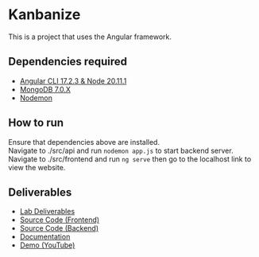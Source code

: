 # Kanbanize
This is a project that uses the Angular framework.
## Dependencies required
- [Angular CLI 17.2.3 & Node 20.11.1](https://radixweb.com/blog/how-to-install-angular-on-windows)
- [MongoDB 7.0.X](https://www.mongodb.com/try/download/community)
- [Nodemon](https://www.npmjs.com/package/nodemon)

## How to run
Ensure that dependencies above are installed.  
Navigate to ./src/api and run `nodemon app.js` to start backend server.  
Navigate to ./src/frontend and run `ng serve` then go to the localhost link to view the website.

## Deliverables
- [Lab Deliverables](./Documents/Lab%20Deliverables/)
- [Source Code (Frontend)](./src/frontend/)
- [Source Code (Backend)](./src/api/)
- [Documentation](./src/frontend/documentation/index.html)
- [Demo (YouTube)](https://www.youtube.com/watch?v=G8lqwwTZkqo)




